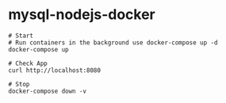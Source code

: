 # mysql-nodejs-docker

```
# Start 
# Run containers in the background use docker-compose up -d 
docker-compose up 

# Check App
curl http://localhost:8080

# Stop
docker-compose down -v

```

